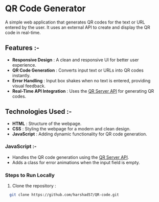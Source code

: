 # QR Code Generator

A simple web application that generates QR codes for the text or URL entered by the user. It uses an external API to create and display the QR code in real-time.

## Features :-
- **Responsive Design** : A clean and responsive UI for better user experience.
- **QR Code Generation** : Converts input text or URLs into QR codes instantly.
- **Error Handling** : Input box shakes when no text is entered, providing visual feedback.
- **Real-Time API Integration** : Uses the [QR Server API](https://goqr.me/api/) for generating QR codes.

## Technologies Used :-
- **HTML** : Structure of the webpage.
- **CSS** : Styling the webpage for a modern and clean design.
- **JavaScript** : Adding dynamic functionality for QR code generation.

### JavaScript :-
- Handles the QR code generation using the [QR Server API](https://goqr.me/api/).
- Adds a class for error animations when the input field is empty.

### Steps to Run Locally
1. Clone the repository :
 ```bash
   git clone https://github.com/harshad57/QR-code.git